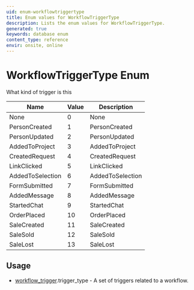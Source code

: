 ```yaml
---
uid: enum-workflowtriggertype
title: Enum values for WorkflowTriggerType
description: Lists the enum values for WorkflowTriggerType.
generated: true
keywords: database enum
content_type: reference
envir: onsite, online
---
```


# WorkflowTriggerType Enum

What kind of trigger is this

| Name | Value | Description |
|------|-------|-------------|
|None|0|None|
|PersonCreated|1|PersonCreated|
|PersonUpdated|2|PersonUpdated|
|AddedToProject|3|AddedToProject|
|CreatedRequest|4|CreatedRequest|
|LinkClicked|5|LinkClicked|
|AddedToSelection|6|AddedToSelection|
|FormSubmitted|7|FormSubmitted|
|AddedMessage|8|AddedMessage|
|StartedChat|9|StartedChat|
|OrderPlaced|10|OrderPlaced|
|SaleCreated|11|SaleCreated|
|SaleSold|12|SaleSold|
|SaleLost|13|SaleLost|

## Usage

* [workflow_trigger](../workflow-trigger.md).trigger_type - A set of triggers related to a workflow.
